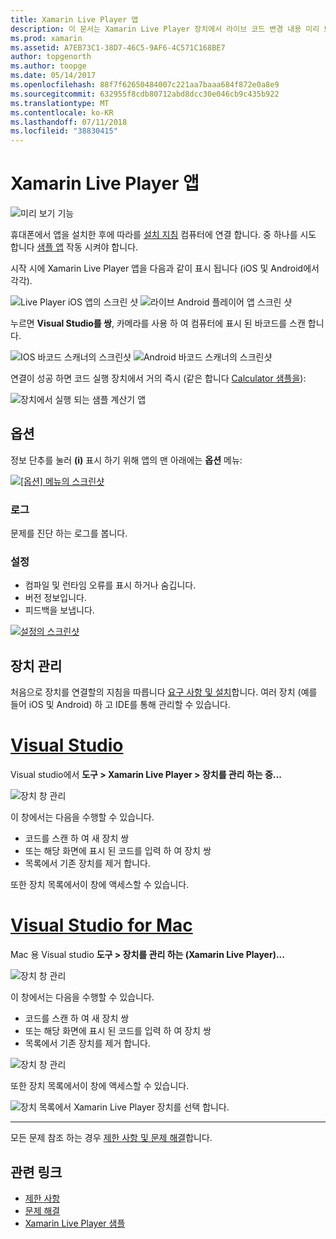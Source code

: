 ```yaml
---
title: Xamarin Live Player 앱
description: 이 문서는 Xamarin Live Player 장치에서 라이브 코드 변경 내용 미리 보기를 사용할 수 있는 앱을 설명 합니다. 설치, 샘플, 로그, 장치 등을 관리 하는 설정을 설명 합니다.
ms.prod: xamarin
ms.assetid: A7EB73C1-38D7-46C5-9AF6-4C571C168BE7
author: topgenorth
ms.author: toopge
ms.date: 05/14/2017
ms.openlocfilehash: 88f7f62650484007c221aa7baaa684f872e0a8e9
ms.sourcegitcommit: 632955f8cdb80712abd8dcc30e046cb9c435b922
ms.translationtype: MT
ms.contentlocale: ko-KR
ms.lasthandoff: 07/11/2018
ms.locfileid: "38830415"
---
```

# <a name="xamarin-live-player-app"></a>Xamarin Live Player 앱

![미리 보기 기능](~/media/shared/preview.png)

휴대폰에서 앱을 설치한 후에 따라를 [설치 지침](~/tools/live-player/install.md) 컴퓨터에 연결 합니다. 중 하나를 시도 합니다 [샘플 앱](~/tools/live-player/samples.md) 작동 시켜야 합니다.

시작 시에 Xamarin Live Player 앱을 다음과 같이 표시 됩니다 (iOS 및 Android에서 각각).

![Live Player iOS 앱의 스크린 샷](player-images/app-iphone-sml.png) ![라이브 Android 플레이어 앱 스크린 샷](player-images/app-android-sml.png)

누르면 **Visual Studio를 쌍**, 카메라를 사용 하 여 컴퓨터에 표시 된 바코드를 스캔 합니다.

![IOS 바코드 스캐너의 스크린샷](player-images/scan-iphone-sml.png) ![Android 바코드 스캐너의 스크린샷](player-images/scan-android-sml.png)

연결이 성공 하면 코드 실행 장치에서 거의 즉시 (같은 합니다 [Calculator 샘플을](https://developer.xamarin.com/samples/mobile/LivePlayer/BasicCalculator)):

![장치에서 실행 되는 샘플 계산기 앱](player-images/basic-calculator-iphone-sml.png)

## <a name="options"></a>옵션

정보 단추를 눌러 **(i)** 표시 하기 위해 앱의 맨 아래에는 **옵션** 메뉴:

[![[옵션] 메뉴의 스크린샷](player-images/options-sml.png)](player-images/options.png#lightbox)

### <a name="logs"></a>로그

문제를 진단 하는 로그를 봅니다.

### <a name="settings"></a>설정

- 컴파일 및 런타임 오류를 표시 하거나 숨깁니다.
- 버전 정보입니다.
- 피드백을 보냅니다.

[![설정의 스크린샷](player-images/settings-sml.png)](player-images/settings.png#lightbox)

## <a name="managing-devices"></a>장치 관리

처음으로 장치를 연결할의 지침을 따릅니다 [요구 사항 및 설치](~/tools/live-player/install.md)합니다. 여러 장치 (예를 들어 iOS 및 Android) 하 고 IDE를 통해 관리할 수 있습니다.

# <a name="visual-studiotabwindows"></a>[Visual Studio](#tab/windows)

Visual studio에서 **도구 > Xamarin Live Player > 장치를 관리 하는 중...**

![장치 창 관리](player-images/manage-tools-menu-vs.png)

이 창에서는 다음을 수행할 수 있습니다.

- 코드를 스캔 하 여 새 장치 쌍
- 또는 해당 화면에 표시 된 코드를 입력 하 여 장치 쌍
- 목록에서 기존 장치를 제거 합니다.

또한 장치 목록에서이 창에 액세스할 수 있습니다.

# <a name="visual-studio-for-mactabmacos"></a>[Visual Studio for Mac](#tab/macos)

Mac 용 Visual studio **도구 > 장치를 관리 하는 (Xamarin Live Player)...**

![장치 창 관리](player-images/manage-tools-menu.png)

이 창에서는 다음을 수행할 수 있습니다.

- 코드를 스캔 하 여 새 장치 쌍
- 또는 해당 화면에 표시 된 코드를 입력 하 여 장치 쌍
- 목록에서 기존 장치를 제거 합니다.

![장치 창 관리](player-images/manage.png)

또한 장치 목록에서이 창에 액세스할 수 있습니다.

![장치 목록에서 Xamarin Live Player 장치를 선택 합니다.](player-images/manage-device-menu.png)

-----

모든 문제 참조 하는 경우 [제한 사항 및 문제 해결](~/tools/live-player/troubleshooting.md)합니다.

## <a name="related-links"></a>관련 링크

- [제한 사항](~/tools/live-player/limitations.md)
- [문제 해결](~/tools/live-player/troubleshooting.md)
- [Xamarin Live Player 샘플](samples.md)
